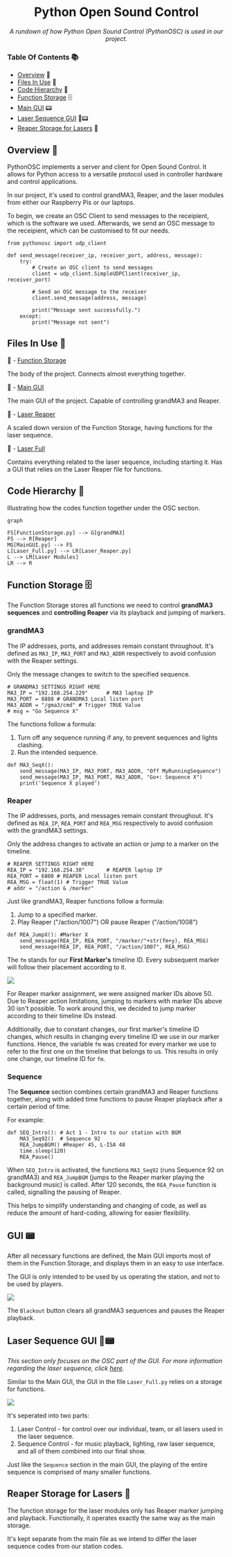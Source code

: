 <h1 align="center">
Python Open Sound Control
</h1>

<p align="center">
 <i align="center">A rundown of how Python Open Sound Control (PythonOSC) is used in our project. </i>
</p>

### Table Of Contents 📚

- [Overview](#overview) 📃
- [Files In Use](#files-in-use) 📂
- [Code Hierarchy](#hierarchy) 👑
- [Function Storage](#function-storage) 🗄️
- [Main GUI](#gui) 📟
- [Laser Sequence GUI](#laser-gui) 🔴📟
- [Reaper Storage for Lasers](#laser-reaper) 🔴

## <a id="overview"> Overview 📃</a>

PythonOSC implements a server and client for Open Sound Control. It allows for Python access to a versatile protocol used in controller hardware and control applications.

In our project, it's used to control grandMA3, Reaper, and the laser modules from either our Raspberry Pis or our laptops.

To begin, we create an OSC Client to send messages to the receipient, which is the software we used. Afterwards, we send an OSC message to the receipient, which can be customised to fit our needs.

```
from pythonosc import udp_client

def send_message(receiver_ip, receiver_port, address, message):
	try:
		# Create an OSC client to send messages
		client = udp_client.SimpleUDPClient(receiver_ip, receiver_port)

		# Send an OSC message to the receiver
		client.send_message(address, message)

		print("Message sent successfully.")
	except:
		print("Message not sent")
```

## <a id="files-in-use"> Files In Use 📂</a>

📄 - [Function Storage](https://github.com/uselesskcid/EGL314-Project-S.O.N.I.C-Team-C-POC/tree/main/MVP/Codes/FP_FunctionStorage.py)

The body of the project. Connects almost everything together.

📄 - [Main GUI](https://github.com/uselesskcid/EGL314-Project-S.O.N.I.C-Team-C-POC/tree/main/MVP/Codes/FP_MainGUI.py)

The main GUI of the project. Capable of controlling grandMA3 and Reaper.

📄 - [Laser Reaper](https://github.com/uselesskcid/EGL314-Project-S.O.N.I.C-Team-C-POC/blob/main/MVP/Codes/FP_Laser_Reaper.py)

A scaled down version of the Function Storage, having functions for the laser sequence.

📄 - [Laser Full](https://github.com/uselesskcid/EGL314-Project-S.O.N.I.C-Team-C-POC/blob/main/MVP/Codes/FP_Laser_Full.py)

Contains everything related to the laser sequence, including starting it. Has a GUI that relies on the Laser Reaper file for functions.


## <a id="hierarchy"> Code Hierarchy 👑</a>
Illustrating how the codes function together under the OSC section.

```mermaid
graph

FS[FunctionStorage.py] --> G[grandMA3]
FS --> R[Reaper]
MG[MainGUI.py] --> FS
L[Laser_Full.py] --> LR[Laser_Reaper.py]
L --> LM[Laser Modules]
LR --> R
```

## <a id="function-storage"> Function Storage 🗄️</a>

The Function Storage stores all functions we need to control <b>grandMA3 sequences</b> and <b>controlling Reaper</b> via its playback and jumping of markers.

### grandMA3

The IP addresses, ports, and addresses remain constant throughout. It's defined as `MA3_IP`, `MA3_PORT` and `MA3_ADDR` respectively to avoid confusion with the Reaper settings.

Only the message changes to switch to the specified sequence.

```
# GRANDMA3 SETTINGS RIGHT HERE
MA3_IP = "192.168.254.229"		# MA3 laptop IP
MA3_PORT = 8888 # GRANDMA3 Local listen port
MA3_ADDR = "/gma3/cmd" # Trigger TRUE Value
# msg = "Go Sequence X"
```

The functions follow a formula:
1) Turn off any sequence running if any, to prevent sequences and lights clashing.
2) Run the intended sequence.

```
def MA3_SeqX():
	send_message(MA3_IP, MA3_PORT, MA3_ADDR, "Off MyRunningSequence")
	send_message(MA3_IP, MA3_PORT, MA3_ADDR, "Go+: Sequence X")
	print('Sequence X played')
```

### Reaper

The IP addresses, ports, and messages remain constant throughout. It's defined as `REA_IP`, `REA_PORT` and `REA_MSG` respectively to avoid confusion with the grandMA3 settings.

Only the address changes to activate an action or jump to a marker on the timeline.

```
# REAPER SETTINGS RIGHT HERE
REA_IP = "192.168.254.30"		# REAPER laptop IP
REA_PORT = 6800 # REAPER Local listen port
REA_MSG = float(1) # Trigger TRUE Value
# addr = "/action & /marker"
```

Just like grandMA3, Reaper functions follow a formula:
1) Jump to a specified marker.
2) Play Reaper ("/action/1007") OR pause Reaper ("/action/1008")

```
def REA_JumpX(): #Marker X
	send_message(REA_IP, REA_PORT, "/marker/"+str(fm+y), REA_MSG)
	send_message(REA_IP, REA_PORT, "/action/1007", REA_MSG)
```
The `fm` stands for our <b>First Marker's</b> timeline ID. Every subsequent marker will follow their placement according to it.

![](osc_assets/Reaper_Timeline.png)

For Reaper marker assignment, we were assigned marker IDs above 50. Due to Reaper action limitations, jumping to markers with marker IDs above 30 isn't possible. To work around this, we decided to jump marker according to their timeline IDs instead.

Additionally, due to constant changes, our first marker's timeline ID changes, which results in changing every timeline ID we use in our marker functions. Hence, the variable `fm` was created for every marker we use to refer to the first one on the timeline that belongs to us. This results in only one change, our timeline ID for `fm`.

### Sequence

The <b>Sequence</b> section combines certain grandMA3 and Reaper functions together, along with added time functions to pause Reaper playback after a certain period of time.

For example:

```
def SEQ_Intro(): # Act 1 - Intro to our station with BGM
	MA3_Seq92()  # Sequence 92
	REA_JumpBGM() #Reaper 45, L-ISA 48
	time.sleep(120)
	REA_Pause()
```

When `SEQ_Intro` is activated, the functions `MA3_Seq92` (runs Sequence 92 on grandMA3) and `REA_JumpBGM` (jumps to the Reaper marker playing the background music) is called. After 120 seconds, the `REA_Pause` function is called, signalling the pausing of Reaper.

This helps to simplify understanding and changing of code, as well as reduce the amount of hard-coding, allowing for easier flexibility.

## <a id="gui"> GUI 📟</a>

After all necessary functions are defined, the Main GUI imports most of them in the Function Storage, and displays them in an easy to use interface.

The GUI is only intended to be used by us operating the station, and not to be used by players.

![](osc_assets/maingui.png)

The `Blackout` button clears all grandMA3 sequences and pauses the Reaper playback.

## <a id="laser-gui"> Laser Sequence GUI 🔴📟</a>

<i>This section only focuses on the OSC part of the GUI. For more information regarding the laser sequence, click [here](https://github.com/uselesskcid/EGL314-Project-S.O.N.I.C-Team-C-POC/tree/main/MVP/Laser%20Sequence/Laser.md).</i>

Similar to the Main GUI, the GUI in the file `Laser_Full.py` relies on a storage for functions.

![](osc_assets/lasergui.png)

It's seperated into two parts:
1) Laser Control - for control over our individual, team, or all lasers used in the laser sequence.
2) Sequence Control - for music playback, lighting, raw laser sequence, and all of them combined into our final show.

Just like the `Sequence` section in the main GUI, the playing of the entire sequence is comprised of many smaller functions.

## <a id="laser-reaper"> Reaper Storage for Lasers 🔴</a>

The function storage for the laser modules only has Reaper marker jumping and playback. Functionally, it operates exactly the same way as the main storage.

It's kept separate from the main file as we intend to differ the laser sequence codes from our station codes.